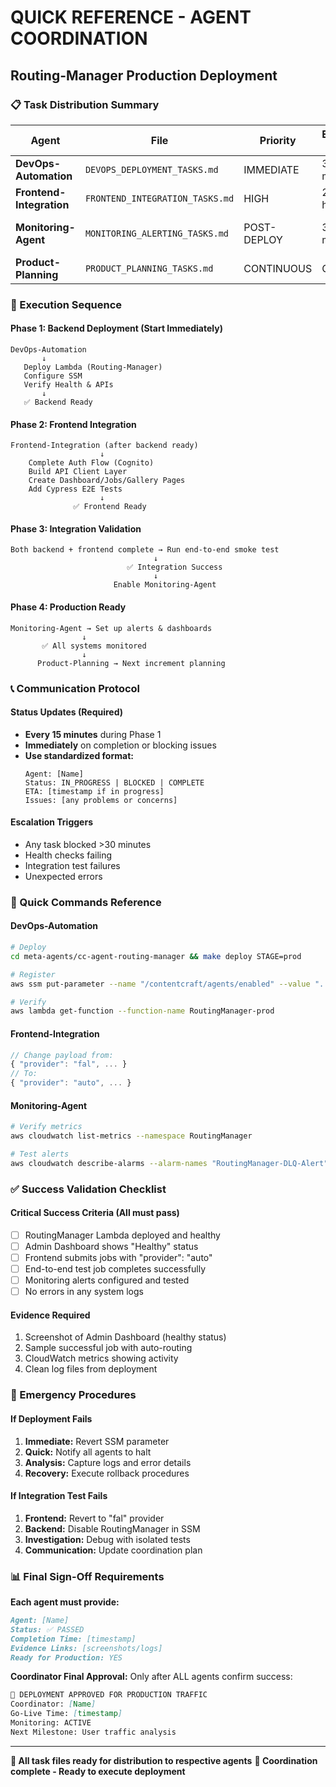 # QUICK REFERENCE - AGENT COORDINATION
## Routing-Manager Production Deployment

### 📋 Task Distribution Summary

| Agent | File | Priority | Estimated Time | Dependencies |
|-------|------|----------|----------------|--------------|
| **DevOps-Automation** | `DEVOPS_DEPLOYMENT_TASKS.md` | IMMEDIATE | 30-45 min | None |
| **Frontend-Integration** | `FRONTEND_INTEGRATION_TASKS.md` | HIGH | 2-3 hours | Backend APIs deployed |
| **Monitoring-Agent** | `MONITORING_ALERTING_TASKS.md` | POST-DEPLOY | 30-45 min | Frontend + Backend complete |
| **Product-Planning** | `PRODUCT_PLANNING_TASKS.md` | CONTINUOUS | Ongoing | Full integration success |

### 🚀 Execution Sequence

#### **Phase 1: Backend Deployment (Start Immediately)**
```
DevOps-Automation
       ↓
   Deploy Lambda (Routing-Manager)
   Configure SSM
   Verify Health & APIs
       ↓
   ✅ Backend Ready
```

#### **Phase 2: Frontend Integration**
```
Frontend-Integration (after backend ready)
                    ↓
    Complete Auth Flow (Cognito)
    Build API Client Layer
    Create Dashboard/Jobs/Gallery Pages
    Add Cypress E2E Tests
                    ↓
              ✅ Frontend Ready
```

#### **Phase 3: Integration Validation**
```
Both backend + frontend complete → Run end-to-end smoke test
                                ↓
                          ✅ Integration Success
                                ↓
                       Enable Monitoring-Agent
```

#### **Phase 4: Production Ready**
```
Monitoring-Agent → Set up alerts & dashboards
                ↓
       ✅ All systems monitored
                ↓
      Product-Planning → Next increment planning
```

### 📞 Communication Protocol

#### **Status Updates (Required)**
- **Every 15 minutes** during Phase 1
- **Immediately** on completion or blocking issues
- **Use standardized format:**
  ```
  Agent: [Name]
  Status: IN_PROGRESS | BLOCKED | COMPLETE
  ETA: [timestamp if in progress]
  Issues: [any problems or concerns]
  ```

#### **Escalation Triggers**
- Any task blocked >30 minutes
- Health checks failing
- Integration test failures
- Unexpected errors

### 🔧 Quick Commands Reference

#### **DevOps-Automation**
```bash
# Deploy
cd meta-agents/cc-agent-routing-manager && make deploy STAGE=prod

# Register
aws ssm put-parameter --name "/contentcraft/agents/enabled" --value "...,RoutingManager" --overwrite

# Verify
aws lambda get-function --function-name RoutingManager-prod
```

#### **Frontend-Integration**
```javascript
// Change payload from:
{ "provider": "fal", ... }
// To:
{ "provider": "auto", ... }
```

#### **Monitoring-Agent**
```bash
# Verify metrics
aws cloudwatch list-metrics --namespace RoutingManager

# Test alerts
aws cloudwatch describe-alarms --alarm-names "RoutingManager-DLQ-Alert"
```

### ✅ Success Validation Checklist

#### **Critical Success Criteria (All must pass)**
- [ ] RoutingManager Lambda deployed and healthy
- [ ] Admin Dashboard shows "Healthy" status  
- [ ] Frontend submits jobs with "provider": "auto"
- [ ] End-to-end test job completes successfully
- [ ] Monitoring alerts configured and tested
- [ ] No errors in any system logs

#### **Evidence Required**
1. Screenshot of Admin Dashboard (healthy status)
2. Sample successful job with auto-routing
3. CloudWatch metrics showing activity
4. Clean log files from deployment

### 🚨 Emergency Procedures

#### **If Deployment Fails**
1. **Immediate:** Revert SSM parameter
2. **Quick:** Notify all agents to halt
3. **Analysis:** Capture logs and error details
4. **Recovery:** Execute rollback procedures

#### **If Integration Test Fails**
1. **Frontend:** Revert to "fal" provider
2. **Backend:** Disable RoutingManager in SSM
3. **Investigation:** Debug with isolated tests
4. **Communication:** Update coordination plan

### 📊 Final Sign-Off Requirements

**Each agent must provide:**
```markdown
Agent: [Name]
Status: ✅ PASSED
Completion Time: [timestamp]
Evidence Links: [screenshots/logs]
Ready for Production: YES
```

**Coordinator Final Approval:**
Only after ALL agents confirm success:
```markdown
🎉 DEPLOYMENT APPROVED FOR PRODUCTION TRAFFIC
Coordinator: [Name]
Go-Live Time: [timestamp]
Monitoring: ACTIVE
Next Milestone: User traffic analysis
```

---
**📁 All task files ready for distribution to respective agents**
**🤝 Coordination complete - Ready to execute deployment** 